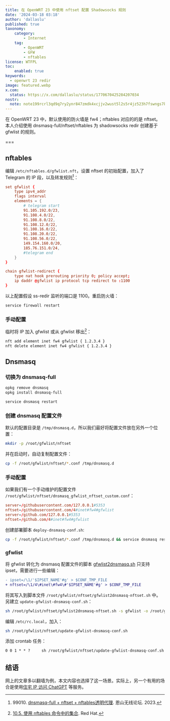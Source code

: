 ```yaml
---
title: 在 OpenWRT 23 中使用 nftset 配置 Shadowsocks 规则
date: '2024-03-18 03:18'
author: 'dallaslu'
published: true
taxonomy:
    category:
        - Internet
    tag:
        - OpenWRT
        - GFW
        - nftables
license: WTFPL
toc:
    enabled: true
keywords:
  - openwrt 23 redir
image: featured.webp
x.com:
  status: https://x.com/dallaslu/status/1770670425284207034
nostr:
  note: note199rcrl3qd9q7ry2ynr847zmdk4xcjjv2wust5l2s5r4jz523h7fswngs7k
---
```


在 OpenWRT 23 中，默认使用的防火墙是 fw4；nftables 对应的的是 nftset。本人介绍使用 dnsmasq-full/nftset/nftables 为 shadowsocks redir 创建基于 gfwlist 的规则。

===

## nftables

编辑 `/etc/nftables.d/gfwlist.nft`，设置 nftset 的初始配置，加入了 Telegram 的 IP 段，以及转发规则[^99010-nftables]：

```conf
set gfwlist {
	type ipv4_addr
	flags interval
	elements = {
		# telegram start
		91.105.192.0/23,
		91.108.4.0/22,
		91.108.8.0/22,
		91.108.12.0/22,
		91.108.16.0/22,
		91.108.20.0/22,
		91.108.56.0/22,
		149.154.160.0/20,
		185.76.151.0/24,
		#telegram end
	}
}

chain gfwlist-redirect {
	type nat hook prerouting priority 0; policy accept;
	ip daddr @gfwlist ip protocol tcp redirect to :1100
}
```

以上配置假设 ss-redir 监听的端口是 1100。重启防火墙：

```bash
service firewall restart
```

### 手动配置

临时将 IP 加入 gfwlist 或从 gfwlist 移出[^nftables]：

```bash
nft add element inet fw4 gfwlist { 1.2.3.4 }
nft delete element inet fw4 gfwlist { 1.2.3.4 }
```

## Dnsmasq

### 切换为  dnsmasq-full

```bash
opkg remove dnsmasq
opkg install dnsmasq-full

service dnsmasq restart
```

### 创建 dnsmasq 配置文件

默认的配置目录是 `/tmp/dnsmasq.d`，所以我们最好将配置文件放在另外一个位置：

```bash
mkdir -p /root/gfwlist/nftset
```

并在启动时，自动复制配置文件：

```bash
cp -f /root/gfwlist/nftset/*.conf /tmp/dnsmasq.d
```

### 手动配置

如果我们有一个手动维护的配置文件 `/root/gfwlist/nftset/dnsmasq_gfwlist_nftset_custom.conf`：

```conf
server=/githubusercontent.com/127.0.0.1#5353
nftset=/githubusercontent.com/4#inet#fw4#gfwlist
server=/github.com/127.0.0.1#5353
nftset=/github.com/4#inet#fw4#gfwlist
```

创建部署脚本 `deploy-dnsmasq-conf.sh`:

```bash
cp -f /root/gfwlist/nftset/*.conf /tmp/dnsmasq.d && service dnsmasq restart
```

### gfwlist

将 gfwlist 转化为 dnsmasq 配置文件的脚本 [gfwlist2dnsmasq.sh](https://github.com/cokebar/gfwlist2dnsmasq) 只支持 ipset，需要进行一些编辑：

```diff showLineNumbers=287
- ipset=/\1/'$IPSET_NAME'#g' > $CONF_TMP_FILE
+ nftset=/\1/4\#inet\#fw4\#'$IPSET_NAME'#g' > $CONF_TMP_FILE
```

将其写入到脚本文件 `/root/gfwlist/nftset/gfwlist2dnsmasq-nftset.sh` 中。另建立 `update-gfwlist-dnsmasq-conf.sh`：

```bash
sh /root/gfwlist/nftset/gfwlist2dnsmasq-nftset.sh -s gfwlist -o /root/gfwlist/nftset/dnsmasq_gfwlist_nftset.conf && /root/gfwlist/nftset/deploy-dnsmasq-conf.sh
```

编辑 `/etc/rc.local`，加入：

```bash
sh /root/gfwlist/nftset/update-gfwlist-dnsmasq-conf.sh
```

添加 crontab 任务：

```crontab
0 0 1 * * ?     sh /root/gfwlist/nftset/update-gfwlist-dnsmasq-conf.sh
```

## 结语

网上的文章多以翻墙为例，本文内容也选择了这一场景。实际上，另一个有用的场合是使用[住宅 IP 访问 ChatGPT](/iproyal-usa-static-residential-proxies/) 等服务。

[^99010-nftables]: 99010\. [dnsmasq-full + nftset + nftables透明代理](https://www.right.com.cn/FORUM/thread-8313005-1-1.html). 恩山无线论坛. 2023.
[^nftables]: [10.5. 使用 nftables 命令中的集合](https://access.redhat.com/documentation/zh-cn/red_hat_enterprise_linux/8/html/securing_networks/using-sets-in-nftables-commands_getting-started-with-nftables). Red Hat.
